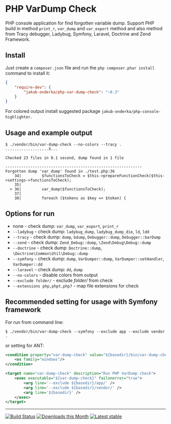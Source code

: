 PHP VarDump Check
=================

PHP console application for find forgotten variable dump. Support PHP build in method
`print_r`, `var_dump` and `var_export` method and also method from Tracy debugger, Ladybug,
Symfony, Laravel, Doctrine and Zend Framework.

Install
-------

Just create a `composer.json` file and run the `php composer.phar install` command to install it:

```json
{
    "require-dev": {
        "jakub-onderka/php-var-dump-check": "~0.3"
    }
}
```

For colored output install suggested package `jakub-onderka/php-console-highlighter`.

Usage and example output
--------------

```
$ ./vendor/bin/var-dump-check --no-colors --tracy .
...................X...

Checked 23 files in 0.1 second, dump found in 1 file

------------------------------------------------------------
Forgotten dump 'var_dump' found in ./test.php:36
    34|         $functionsToCheck = $this->prepareFunctionCheck($this->settings->functionsToCheck);
    35|
  > 36| 	    var_dump($functionsToCheck);
    37|
    38|         foreach ($tokens as $key => $token) {
```

Options for run
---------------

- none - check dump: `var_dump`, `var_export`, `print_r`
- `--ladybug` - check dump: `ladybug_dump`, `ladybug_dump_die`, `ld`, `ldd`
- `--tracy` - check dump: `dump`, `bdump`, `Debugger::dump`, `Debugger::barDump`
- `--zend` - check dump: `Zend_Debug::dump`, `\Zend\Debug\Debug::dump`
- `--doctrine` - check dump: `Doctrine::dump`, `\Doctrine\Common\Util\Debug::dump`
- `--symfony` - check dump: `dump`, `VarDumper::dump`, `VarDumper::setHandler`, `VarDumper::dd`
- `--laravel` - check dump: `dd`, `dump`
- `--no-colors` - disable colors from output
- `--exclude folder/` - exclude *folder/* from check
- `--extensions php,phpt,php7` - map file extensions for check

Recommended setting for usage with Symfony framework
--------------

For run from command line:

```
$ ./vendor/bin/var-dump-check --symfony --exclude app --exclude vendor .
```

or setting for ANT:

```xml
<condition property="var-dump-check" value="${basedir}/bin/var-dump-check.bat" else="${basedir}/bin/var-dump-check">
    <os family="windows"/>
</condition>

<target name="var-dump-check" description="Run PHP VarDump check">
    <exec executable="${var-dump-check}" failonerror="true">
        <arg line='--exclude ${basedir}/app/' />
        <arg line='--exclude ${basedir}/vendor/' />
        <arg line='${basedir}' />
    </exec>
</target>
```

------

[![Build Status](https://travis-ci.org/php-parallel-lint/PHP-Var-Dump-Check.svg?branch=master)](https://travis-ci.org/php-parallel-lint/PHP-Var-Dump-Check)
[![Downloads this Month](https://img.shields.io/packagist/dm/php-parallel-lint/php-var-dump-check.svg)](https://packagist.org/packages/php-parallel-lint/php-var-dump-check)
[![Latest stable](https://img.shields.io/packagist/v/jakub-onderka/php-var-dump-check.svg)](https://packagist.org/packages/jakub-onderka/php-var-dump-check)
